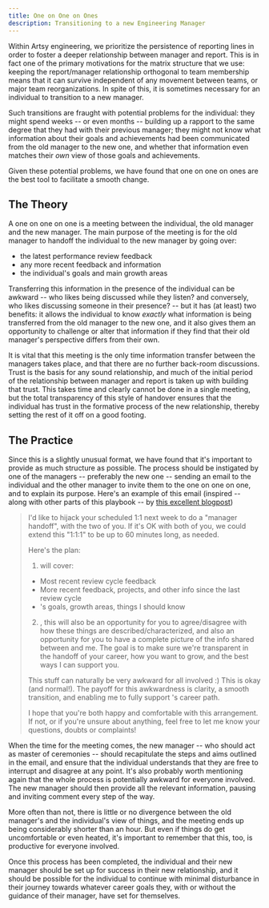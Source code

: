 ```yaml
---
title: One on One on Ones
description: Transitioning to a new Engineering Manager
---
```


Within Artsy engineering, we prioritize the persistence of reporting lines in order to foster a deeper relationship
between manager and report. This is in fact one of the primary motivations for the matrix structure that we use:
keeping the report/manager relationship orthogonal to team membership means that it can survive independent of any
movement between teams, or major team reorganizations. In spite of this, it is sometimes necessary for an
individual to transition to a new manager.

Such transitions are fraught with potential problems for the individual: they might spend weeks -- or even months
-- building up a rapport to the same degree that they had with their previous manager; they might not know what
information about their goals and achievements had been communicated from the old manager to the new one, and
whether that information even matches their _own_ view of those goals and achievements.

Given these potential problems, we have found that one on one on ones are the best tool to facilitate a smooth
change.

## The Theory

A one on one on one is a meeting between the individual, the old manager and the new manager. The main purpose of
the meeting is for the old manager to handoff the individual to the new manager by going over:

- the latest performance review feedback
- any more recent feedback and information
- the individual's goals and main growth areas

Transferring this information in the presence of the individual can be awkward -- who likes being discussed while
they listen? and conversely, who likes discussing someone in their presence? -- but it has (at least) two benefits:
it allows the individual to know _exactly_ what information is being transferred from the old manager to the new
one, and it also gives them an opportunity to challenge or alter that information if they find that their old
manager's perspective differs from their own.

It is vital that this meeting is the only time information transfer between the managers takes place, and that
there are no further back-room discussions. Trust is the basis for any sound relationship, and much of the initial
period of the relationship between manager and report is taken up with building that trust. This takes time and
clearly cannot be done in a single meeting, but the total transparency of this style of handover ensures that the
individual has trust in the formative process of the new relationship, thereby setting the rest of it off on a good
footing.

## The Practice

Since this is a slightly unusual format, we have found that it's important to provide as much structure as
possible. The process should be instigated by one of the managers -- preferably the new one -- sending an email to
the individual and the other manager to invite them to the one on one on one, and to explain its purpose. Here's an
example of this email (inspired -- along with other parts of this playbook -- by
[this excellent blogpost](https://larahogan.me/blog/manager-handoffs/))

> I'd like to hijack your scheduled 1:1 next week to do a "manager handoff", with the two of you. If it's OK with
> both of you, we could extend this "1:1:1" to be up to 60 minutes long, as needed.
>
> Here's the plan:
>
> 1. <Old Manager> will cover:
>
> - Most recent review cycle feedback
> - More recent feedback, projects, and other info since the last review cycle
> - <Individual>'s goals, growth areas, things I should know
>
> 2. <Individual>, this will also be an opportunity for you to agree/disagree with how these things are
>    described/characterized, and also an opportunity for you to have a complete picture of the info shared between
>    <Old Manager> and me. The goal is to make sure we're transparent in the handoff of your career, how you want
>    to grow, and the best ways I can support you.
>
> This stuff can naturally be very awkward for all involved :) This is okay (and normal!). The payoff for this
> awkwardness is clarity, a smooth transition, and enabling me to fully support <Individual>'s career path.
>
> I hope that you're both happy and comfortable with this arrangement. If not, or if you're unsure about anything,
> feel free to let me know your questions, doubts or complaints!

When the time for the meeting comes, the new manager -- who should act as master of ceremonies -- should
recapitulate the steps and aims outlined in the email, and ensure that the individual understands that they are
free to interrupt and disagree at any point. It's also probably worth mentioning again that the whole process is
potentially awkward for everyone involved. The new manager should then provide all the relevant information,
pausing and inviting comment every step of the way.

More often than not, there is little or no divergence between the old manager's and the individual's view of
things, and the meeting ends up being considerably shorter than an hour. But even if things do get uncomfortable or
even heated, it's important to remember that this, too, is productive for everyone involved.

Once this process has been completed, the individual and their new manager should be set up for success in their
new relationship, and it should be possible for the individual to continue with minimal disturbance in their
journey towards whatever career goals they, with or without the guidance of their manager, have set for themselves.
